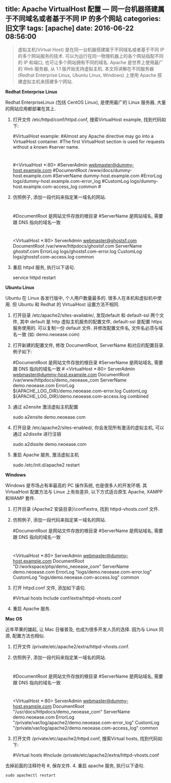 title: Apache VirtualHost 配置 — 同一台机器搭建属于不同域名或者基于不同 IP 的多个网站
categories: 旧文字
tags: [apache]
date: 2016-06-22 08:56:00
---
> 虚拟主机(Virtual Host) 是在同一台机器搭建属于不同域名或者基于不同 IP 的多个网站服务的技术.
> 可以为运行在同一物理机器上的各个网站指配不同的 IP 和端口, 也可让多个网站拥有不同的域名. Apache 是世界上使用最广的 Web
> 服务器, 从 1.1 版开始支持虚拟主机. 本文将讲解在不同服务器 (Redhat Enterprise Linux, Ubuntu
> Linux, Windows) 上使用 Apache 搭建虚拟主机来搭建多个网站.

**Redhat Enterprise Linux**

Redhat EnterpriseLinux (包括 CentOS Linux), 是使用最广的 Linux 服务器, 大量的网站应用都部署在其上.
1. 打开文件 /etc/httpd/conf/httpd.conf, 搜索VirtualHost example, 找到代码如下:

    #VirtualHost example:
    #Almost any Apache directive may go into a VirtualHost container.
    #The first VirtualHost section is used for requests without a known
    #server name.
    #
    #<VirtualHost *:80>
    #ServerAdmin webmaster@dummy-host.example.com
    #DocumentRoot /www/docs/dummy-host.example.com
    #ServerName dummy-host.example.com
    #ErrorLog logs/dummy-host.example.com-error_log
    #CustomLog logs/dummy-host.example.com-access_log common
    #</VirtualHost>

2. 仿照例子, 添加一段代码来指定某一域名的网站.

    #
    #DocumentRoot 是网站文件存放的根目录
    #ServerName 是网站域名, 需要跟 DNS 指向的域名一致
    #

    <VirtualHost *:80>
        ServerAdmin webmaster@ghostsf.com
        DocumentRoot /var/www/httpdocs/ghostsf.com
        ServerName ghostsf.com
        ErrorLog logs/ghostsf.com-error.log
        CustomLog logs/ghostsf.com-access.log common
    </VirtualHost>

3. 重启 httpd 服务, 执行以下语句.

    service httpd restart

**Ubuntu Linux**

Ubuntu 在 Linux 各发行版中, 个人用户数量最多的. 很多人在本机和虚拟机中使用. 但 Ubuntu 和 Redhat 的 VirtualHost 设置方法不相同.
1. 打开目录 /etc/apache2/sites-available/, 发现default 和 default-ssl 两个文件, 其中 default 是 http 虚拟主机服务的配置文件, default-ssl 是配置 https 服务使用的. 可以复制一份 default 文件. 并修改配置文件名, 文件名必须与域名一致 (如: demo.neoease.com)
2. 打开新建的配置文件, 修改 DocumentRoot, ServerName 和对应的配置目录. 例子如下:

     #DocumentRoot 是网站文件存放的根目录
        #ServerName 是网站域名, 需要跟 DNS 指向的域名一致
        #
        <VirtualHost *:80>
            ServerAdmin webmaster@dummy-host.example.com
            DocumentRoot /var/www/httpdocs/demo_neoease_com
            ServerName demo.neoease.com
            ErrorLog ${APACHE_LOG_DIR}/demo.neoease.com-error.log
            CustomLog ${APACHE_LOG_DIR}/demo.neoease.com-access.log combined
        </VirtualHost>

3. 通过 a2ensite 激活虚拟主机配置

    sudo a2ensite demo.neoease.com

4. 打开目录 /etc/apache2/sites-enabled/, 你会发现所有激活的虚拟主机, 可以通过 a2dissite 进行注销

    sudo a2dissite demo.neoease.com

5. 重启 Apache 服务, 激活虚拟主机

    sudo /etc/init.d/apache2 restart

**Windows**


<!--more-->


Windows 是市场占有率最高的 PC 操作系统, 也是很多人的开发环境. 其 VirtualHost 配置方法与 Linux 上有些差异, 以下方式适合原生 Apache, XAMPP 和WAMP 套件.
1. 打开目录 {Apache2 安装目录}\conf\extra\, 找到 httpd-vhosts.conf 文件.
2. 仿照例子, 添加一段代码来指定某一域名的网站.

    #DocumentRoot 是网站文件存放的根目录
    #ServerName 是网站域名, 需要跟 DNS 指向的域名一致
    #
    <VirtualHost *:80>
        ServerAdmin webmaster@dummy-host.example.com
        DocumentRoot "D:/workspace/php/demo_neoease_com"
        ServerName demo.neoease.com
        ErrorLog "logs/demo.neoease.com-error.log"
        CustomLog "logs/demo.neoease.com-access.log" common
    </VirtualHost>

3. 打开 httpd.conf 文件, 添加如下语句.

    #Virtual hosts
    Include conf/extra/httpd-vhosts.conf

4. 重启 Apache 服务.

**Mac OS**

近年苹果的雄起, 让 Mac 日催普及, 也成为很多开发人员的选择. 因为与 Linux 同源, 配置方法也相似.
1. 打开文件 /private/etc/apache2/extra/httpd-vhosts.conf.
2. 仿照例子, 添加一段代码来指定某一域名的网站.

    #
    #DocumentRoot 是网站文件存放的根目录
    #ServerName 是网站域名, 需要跟 DNS 指向的域名一致
    #
    <VirtualHost *:80>
        ServerAdmin webmaster@dummy-host.example.com
        DocumentRoot "/usr/docs/httpdocs/demo_neoease_com"
        ServerName demo.neoease.com
        ErrorLog "/private/var/log/apache2/demo.neoease.com-error_log"
        CustomLog "/private/var/log/apache2/demo.neoease.com-access_log" common
    </VirtualHost>

3. 打开文件 /private/etc/apache2/httpd.conf, 搜索Virtual hosts, 找到代码如下:

    #Virtual hosts
    #Include /private/etc/apache2/extra/httpd-vhosts.conf

去掉前面的注释符号 #, 保存文件.
4. 重启 apache 服务, 执行以下语句.

    sudo apachectl restart

